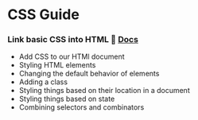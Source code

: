 # CSS Guide

### Link basic CSS into HTML 🔗 [Docs](https://developer.mozilla.org/en-US/docs/Learn/CSS/First_steps/Getting_started)
- Add CSS to our HTMl document
- Styling HTML elements
- Changing the default behavior of elements
- Adding a class
- Styling things based on their location in a document
- Styling things based on state
- Combining selectors and combinators
